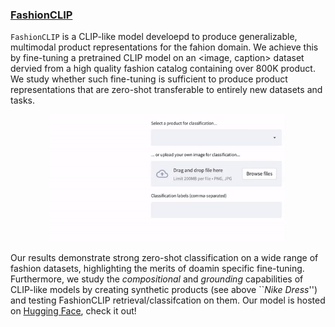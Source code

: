 ### [FashionCLIP](https://huggingface.co/patrickjohncyh/fashion-clip)

`FashionCLIP` is a CLIP-like model develoepd to produce generalizable, multimodal product
representations for the fahion domain. We achieve this by fine-tuning a pretrained CLIP model
on an <image, caption> dataset dervied from a high quality fashion catalog containing over 800K
product. We study whether such fine-tuning is sufficient to produce product representations that
are zero-shot transferable to entirely new datasets and tasks.

<p align="center">
    <img src="assets/img/fashionclip.gif" width="75%">
</p>

Our results demonstrate strong zero-shot classification on a wide range of fashion datasets,
highlighting the merits of doamin specific fine-tuning. Furthermore, we study the _compositional_
and _grounding_ capabilities of CLIP-like models by creating synthetic products (see above ``_Nike Dress_'')
and testing FashionCLIP retrieval/classifcation on them. Our model is hosted on [Hugging Face](https://huggingface.co/patrickjohncyh/fashion-clip), check it out!

